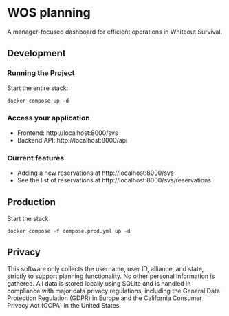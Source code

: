 # WOS planning

A manager-focused dashboard for efficient operations in Whiteout Survival.


## Development

### Running the Project

Start the entire stack:

```shell
docker compose up -d
```

### Access your application

* Frontend: http://localhost:8000/svs
* Backend API: http://localhost:8000/api

### Current features

* Adding a new reservations at http://localhost:8000/svs
* See the list of reservations at http://localhost:8000/svs/reservations


## Production

Start the stack

```shell
docker compose -f compose.prod.yml up -d
```

## Privacy

This software only collects the username, user ID, alliance, and state, strictly 
to support planning functionality. No other personal information is gathered. 
All data is stored locally using SQLite and is handled in compliance with major data 
privacy regulations, including the General Data Protection Regulation (GDPR) in Europe 
and the California Consumer Privacy Act (CCPA) in the United States.
